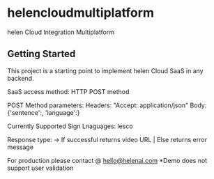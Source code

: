 # helencloudmultiplatform

helen Cloud Integration Multiplatform

## Getting Started

This project is a starting point to implement helen Cloud SaaS in any backend.

SaaS access method:
  HTTP POST method
  
POST Method parameters:
  Headers: "Accept: application/json"
  Body: {'sentence':<TEXT2CONVERT>, 'language':<SIGNLANGUAGE>}
  
Currently Supported Sign Lnaguages:
  lesco
  
Response type:
  <STRING> -> If successful returns video URL | Else returns error message
    
For production please contact @ hello@helenai.com
*Demo does not support user validation
